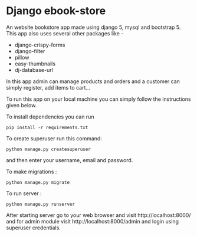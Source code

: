 # Django ebook-store

An website bookstore app made using django 5, mysql and bootstrap 5.
This app also uses several other packages like -

- django-crispy-forms
- django-filter
- pillow
- easy-thumbnails
- dj-database-url

In this app admin can manage products and orders and a customer can simply register, add items to cart...

To run this app on your local machine you can simply follow the instructions given below.

To install dependencies you can run
```
pip install -r requirements.txt
```

To create superuser run this command:

```
python manage.py createsuperuser
```

and then enter your username, email and password.

To make migrations :

```
python manage.py migrate
```

To run server :

```
python manage.py runserver
```

After starting server go to your web browser and visit http://localhost:8000/ and for admin module visit http://localhost:8000/admin and login using superuser credentials.
